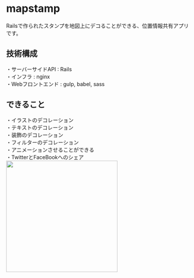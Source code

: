 # mapstamp
Railsで作られたスタンプを地図上にデコることができる、位置情報共有アプリです。

## 技術構成
・サーバーサイドAPI : Rails  
・インフラ : nginx  
・Webフロントエンド : gulp, babel, sass  

## できること
・イラストのデコレーション  
・テキストのデコレーション  
・装飾のデコレーション  
・フィルターのデコレーション  
・アニメーションさせることができる  
・TwitterとFaceBookへのシェア  
<img src="http://skizi.jp/portfolio/private/img/mapstamp.jpg" width="300">
